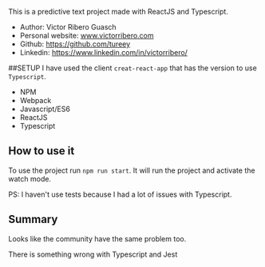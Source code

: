 This is a predictive text project made with ReactJS and Typescript.

* Author: Victor Ribero Guasch
* Personal website: www.victorribero.com
* Github: https://github.com/tureey
* Linkedin: https://www.linkedin.com/in/victorribero/


##SETUP
I have used the client `creat-react-app` that has the version to use `Typescript`.
* NPM
* Webpack
* Javascript/ES6
* ReactJS
* Typescript

## How to use it
To use the project run `npm run start`. It will run the project and activate the watch mode.

PS: I haven't use tests because I had a lot of issues with Typescript.

## Summary
Looks like the community have the same problem too.

There is something wrong with Typescript and Jest